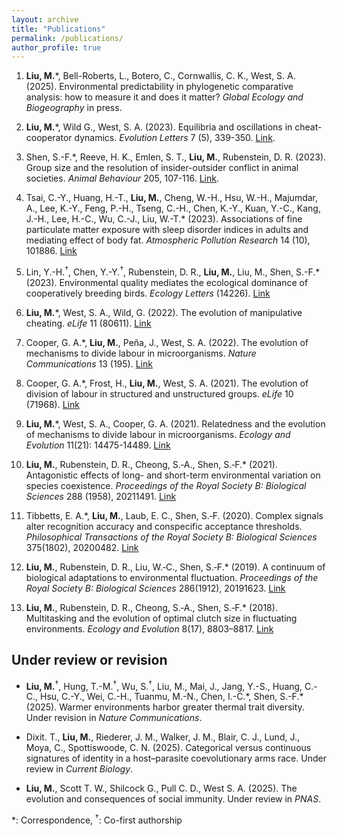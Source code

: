 ```yaml
---
layout: archive
title: "Publications"
permalink: /publications/
author_profile: true
---
```


1. __Liu, M.__\*, Bell-Roberts, L., Botero, C., Cornwallis, C. K., West, S. A. (2025). Environmental predictability in phylogenetic comparative analysis: how to measure it and does it matter? *Global Ecology and Biogeography* in press.

1. __Liu, M.__\*, Wild G., West, S. A. (2023). Equilibria and oscillations in cheat-cooperator dynamics. *Evolution Letters* 7 (5), 339-350. [Link](https://doi.org/10.1093/evlett/qrad032).
1. Shen, S.-F.\*, Reeve, H. K., Emlen, S. T., __Liu, M.__, Rubenstein, D. R. (2023). Group size and the resolution of insider-outsider conflict in animal societies. *Animal Behaviour* 205, 107-116. [Link](https://doi.org/10.1016/j.anbehav.2023.08.013).
1. Tsai, C.-Y., Huang, H.-T., __Liu, M.__, Cheng, W.-H., Hsu, W.-H., Majumdar, A., Lee, K.-Y., Feng, P.-H., Tseng, C.-H., Chen, K.-Y., Kuan, Y.-C., Kang, J.-H., Lee, H.-C., Wu, C.-J., Liu, W.-T.\* (2023). Associations of fine particulate matter exposure with sleep disorder indices in adults and mediating effect of body fat. *Atmospheric Pollution Research* 14 (10), 101886. [Link](https://doi.org/10.1016/j.apr.2023.101886)
1. Lin, Y.-H.<sup>†</sup>, Chen, Y.-Y.<sup>†</sup>, Rubenstein, D. R., __Liu, M.__, Liu, M., Shen, S.-F.\* (2023). Environmental quality mediates the ecological dominance of cooperatively breeding birds. *Ecology Letters* (14226). [Link](https://doi.org/10.1111/ele.14226)
1. __Liu, M.__\*, West, S. A., Wild, G. (2022). The evolution of manipulative cheating. *eLife* 11 (80611). [Link](https://doi.org/10.7554/eLife.80611)
1. Cooper, G. A.\*, __Liu, M.__, Peña, J., West, S. A. (2022). The evolution of mechanisms to divide labour in microorganisms. *Nature Communications* 13 (195). [Link](https://doi.org/10.1038/s41467-021-27902-4)
1. Cooper, G. A.\*, Frost, H., __Liu, M.__, West, S. A. (2021). The evolution of division of labour in structured and unstructured groups. *eLife* 10 (71968). [Link](https://doi.org/10.7554/eLife.71968)
1. __Liu, M.__\*, West, S. A., Cooper, G. A. (2021). Relatedness and the evolution of mechanisms to divide labour in microorganisms. *Ecology and Evolution* 11(21): 14475-14489. [Link](https://doi.org/10.1002/ece3.8067)
1. __Liu, M.__, Rubenstein, D. R., Cheong, S.‐A., Shen, S.‐F.\* (2021). Antagonistic effects of long- and short-term environmental variation on species coexistence. *Proceedings of the Royal Society B: Biological Sciences* 288 (1958), 20211491. [Link](https://doi.org/10.1098/rspb.2021.1491)
1. Tibbetts, E. A.\*, __Liu, M.__, Laub, E. C., Shen, S.‐F. (2020). Complex signals alter recognition accuracy and conspecific acceptance thresholds. *Philosophical Transactions of the Royal Society B: Biological Sciences* 375(1802), 20200482. [Link](https://doi.org/10.1098/rstb.2019.0482)
1. __Liu, M.__, Rubenstein, D. R., Liu, W.‐C., Shen, S.‐F.\* (2019). A continuum of biological adaptations to environmental fluctuation. *Proceedings of the Royal Society B: Biological Sciences* 286(1912), 20191623. [Link](https://doi.org/10.1098/rspb.2019.1623)
1. __Liu, M.__, Rubenstein, D. R., Cheong, S.‐A., Shen, S.‐F.\* (2018). Multitasking and the evolution of optimal clutch size in fluctuating environments. *Ecology and Evolution* 8(17), 8803–8817. [Link](https://doi.org/10.1002/ece3.4364)

## Under review or revision

- __Liu, M.__<sup>†</sup>, Hung, T.-M.<sup>†</sup>, Wu, S.<sup>†</sup>, Liu, M., Mai, J., Jang, Y.-S., Huang, C.-C., Hsu, C.-Y., Wei, C.-H., Tuanmu, M.-N., Chen, I.-C.\*, Shen, S.-F.\* (2025). Warmer environments harbor greater thermal trait diversity. Under revision in *Nature Communications*.

- Dixit. T., __Liu, M.__, Riederer, J. M., Walker, J. M., Blair, C. J., Lund, J., Moya, C., Spottiswoode, C. N. (2025). Categorical versus continuous signatures of identity in a host–parasite coevolutionary arms race. Under review in *Current Biology*.

- __Liu, M.__, Scott T. W., Shilcock G., Pull C. D., West S. A. (2025). The evolution and consequences of social immunity. Under review in *PNAS*.

*: Correspondence, <sup>†</sup>: Co-first authorship
